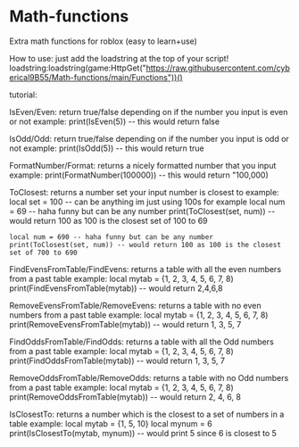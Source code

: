 # Math-functions
Extra math functions for roblox (easy to learn+use)

How to use: just add the loadstring at the top of your script!
loadstring:loadstring(game:HttpGet("https://raw.githubusercontent.com/cyberical9B55/Math-functions/main/Functions"))()

tutorial:

IsEven/Even:
  return true/false depending on if the number you input is even or not
  example:
    print(IsEven(5)) -- this would return false
    

IsOdd/Odd:
  return true/false depending on if the number you input is odd or not
  example:
    print(IsOdd(5)) -- this would return true
    
FormatNumber/Format:
  returns a nicely formatted number that you input
  example:
    print(FormatNumber(100000)) -- this would return "100,000)
    
ToClosest:
  returns a number set your input number is closest to
  example:
    local set = 100 -- can be anything im just using 100s for example
    local num = 69 -- haha funny but can be any number
    print(ToClosest(set, num)) -- would return 100 as 100 is the closest set of 100 to 69
    
    local num = 690 -- haha funny but can be any number
    print(ToClosest(set, num)) -- would return 100 as 100 is the closest set of 700 to 690
    
    
FindEvensFromTable/FindEvens:
  returns a table with all the even numbers from a past table
  example:
    local mytab = {1, 2, 3, 4, 5, 6, 7, 8)
    print(FindEvensFromTable(mytab)) -- would return 2,4,6,8
    
    
RemoveEvensFromTable/RemoveEvens:
  returns a table with no even numbers from a past table
  example:
    local mytab = {1, 2, 3, 4, 5, 6, 7, 8)
    print(RemoveEvensFromTable(mytab)) -- would return 1, 3, 5, 7
    
    
 
    
FindOddsFromTable/FindOdds:
  returns a table with all the Odd numbers from a past table
  example:
    local mytab = {1, 2, 3, 4, 5, 6, 7, 8)
    print(FindOddsFromTable(mytab)) -- would return 1, 3, 5, 7
    
    
RemoveOddsFromTable/RemoveOdds:
  returns a table with no Odd numbers from a past table
  example:
    local mytab = {1, 2, 3, 4, 5, 6, 7, 8)
    print(RemoveOddsFromTable(mytab)) -- would return 2, 4, 6, 8
    
    
IsClosestTo:
  returns a number which is the closest to a set of numbers in a table
  example:
    local mytab = {1, 5, 10}
    local mynum = 6
    print(IsClosestTo(mytab, mynum)) -- would print 5 since 6 is closest to 5
    
